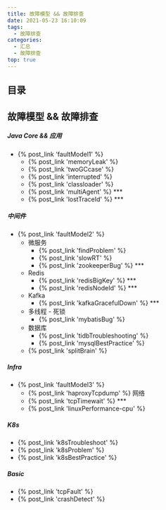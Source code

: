 ```yaml
---
title: 故障模型 && 故障排查
date: 2021-05-23 16:10:09
tags:
  - 故障排查
categories:
  - 汇总
  - 故障排查
top: true  
---
```


<p></p>
<!-- more -->

## 目录
<!-- toc -->


## 故障模型 && 故障排查
##### Java Core && 应用
+ {% post_link  'faultModel1' %}
  + {% post_link  'memoryLeak' %} 
  + {% post_link  'twoGCcase' %}
  + {% post_link  'interrupted' %}
  + {% post_link  'classloader' %}
  + {% post_link  'multiAgent' %}  ***
  + {% post_link  'lostTraceId' %}  ***

#####  中间件

+ {% post_link  'faultModel2' %}
  - 微服务
    + {% post_link  'findProblem' %}
    + {% post_link  'slowRT' %} 
    + {% post_link  'zookeeperBug' %}  ***
  - Redis
    + {%  post_link  'redisBigKey'  %} ***
    + {% post_link 'redisNodeId' %} *** 
  - Kafka
    + {% post_link  'kafkaGracefulDown' %}  ***
  - 多线程 - 死锁
    + {% post_link  'mybatisBug' %}
  - 数据库
    + {% post_link  'tidbTroubleshooting' %}   
    + {% post_link  'mysqlBestPractice' %}
  - {% post_link  'splitBrain' %}


##### Infra
+ {% post_link  'faultModel3' %}
  + {% post_link  'haproxyTcpdump' %}   网络
  + {% post_link 'tcpTimewait' %} ***
  + {% post_link 'linuxPerformance-cpu' %}  

##### K8s
+ {% post_link  'k8sTroubleshoot' %}  
+ {% post_link  'k8sProblem' %}     
+ {% post_link  'k8sBestPractice' %}  

##### Basic
+ {% post_link  'tcpFault' %}
+ {% post_link  'crashDetect' %}







  
